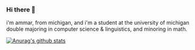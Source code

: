 ### Hi there 👋

i'm ammar, from michigan, and i'm a student at the university of michigan double majoring in computer science & linguistics, and minoring in math.

[![Anurag's github stats](https://github-readme-stats.vercel.app/api?username=ammarat)](https://github.com/anuraghazra/github-readme-stats)
<!--
**ammarateya/ammarateya** is a ✨ _special_ ✨ repository because its `README.md` (this file) appears on your GitHub profile.

Here are some ideas to get you started:

- 🔭 I’m currently working on ...
- 🌱 I’m currently learning ...
- 👯 I’m looking to collaborate on ...
- 🤔 I’m looking for help with ...
- 💬 Ask me about ...
- 📫 How to reach me: ...
- 😄 Pronouns: ...
- ⚡ Fun fact: ...
-->
